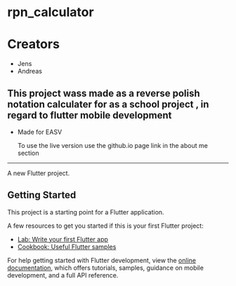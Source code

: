 # rpn_calculator

# Creators

- Jens
- Andreas

## This project wass made as a reverse polish notation calculater for as a school project , in regard to flutter mobile development

- Made for EASV

  To use the live version use the github.io page link in the about me section







______________________________________________________________________________________________________

A new Flutter project.

## Getting Started

This project is a starting point for a Flutter application.

A few resources to get you started if this is your first Flutter project:

- [Lab: Write your first Flutter app](https://docs.flutter.dev/get-started/codelab)
- [Cookbook: Useful Flutter samples](https://docs.flutter.dev/cookbook)

For help getting started with Flutter development, view the
[online documentation](https://docs.flutter.dev/), which offers tutorials,
samples, guidance on mobile development, and a full API reference.
